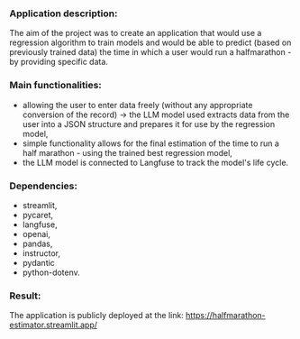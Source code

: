 ### Application description:
The aim of the project was to create an application that would use a regression algorithm to train models and would be able to predict (based on previously trained data) the time in which a user would run a halfmarathon - by providing specific data.

### Main functionalities:
* allowing the user to enter data freely (without any appropriate conversion of the record) -> the LLM model used extracts data from the user into a JSON structure and prepares it for use by the regression model,
* simple functionality allows for the final estimation of the time to run a half marathon - using the trained best regression model,
* the LLM model is connected to Langfuse to track the model's life cycle.

### Dependencies:
* streamlit,
* pycaret,
* langfuse,
* openai,
* pandas,
* instructor,
* pydantic
* python-dotenv.

### Result:
The application is publicly deployed at the link: https://halfmarathon-estimator.streamlit.app/

